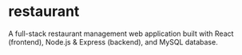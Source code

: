# restaurant
A full-stack restaurant management web application built with React (frontend), Node.js &amp; Express (backend), and MySQL database.
